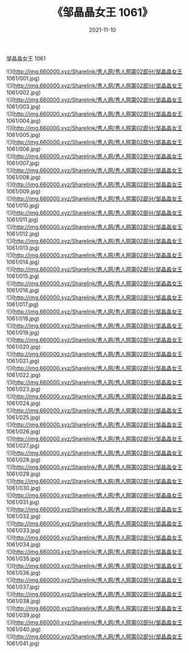 ﻿---
layout: post
title:  《邹晶晶女王 1061》
date:   2021-11-10
img: http://img.660000.xyz/Sharelink/秀人网/秀人网第02部分/邹晶晶女王 1061/000.jpg
categories: [美女, 清纯, 唯美]
---

邹晶晶女王 1061

  ![](http://img.660000.xyz/Sharelink/秀人网/秀人网第02部分/邹晶晶女王 1061/001.jpg) <br> ![](http://img.660000.xyz/Sharelink/秀人网/秀人网第02部分/邹晶晶女王 1061/002.jpg) <br> ![](http://img.660000.xyz/Sharelink/秀人网/秀人网第02部分/邹晶晶女王 1061/003.jpg) <br> ![](http://img.660000.xyz/Sharelink/秀人网/秀人网第02部分/邹晶晶女王 1061/004.jpg) <br> ![](http://img.660000.xyz/Sharelink/秀人网/秀人网第02部分/邹晶晶女王 1061/005.jpg) <br> ![](http://img.660000.xyz/Sharelink/秀人网/秀人网第02部分/邹晶晶女王 1061/006.jpg) <br> ![](http://img.660000.xyz/Sharelink/秀人网/秀人网第02部分/邹晶晶女王 1061/007.jpg) <br> ![](http://img.660000.xyz/Sharelink/秀人网/秀人网第02部分/邹晶晶女王 1061/008.jpg) <br> ![](http://img.660000.xyz/Sharelink/秀人网/秀人网第02部分/邹晶晶女王 1061/009.jpg) <br> ![](http://img.660000.xyz/Sharelink/秀人网/秀人网第02部分/邹晶晶女王 1061/010.jpg) <br> ![](http://img.660000.xyz/Sharelink/秀人网/秀人网第02部分/邹晶晶女王 1061/011.jpg) <br> ![](http://img.660000.xyz/Sharelink/秀人网/秀人网第02部分/邹晶晶女王 1061/012.jpg) <br> ![](http://img.660000.xyz/Sharelink/秀人网/秀人网第02部分/邹晶晶女王 1061/013.jpg) <br> ![](http://img.660000.xyz/Sharelink/秀人网/秀人网第02部分/邹晶晶女王 1061/014.jpg) <br> ![](http://img.660000.xyz/Sharelink/秀人网/秀人网第02部分/邹晶晶女王 1061/015.jpg) <br> ![](http://img.660000.xyz/Sharelink/秀人网/秀人网第02部分/邹晶晶女王 1061/016.jpg) <br> ![](http://img.660000.xyz/Sharelink/秀人网/秀人网第02部分/邹晶晶女王 1061/017.jpg) <br> ![](http://img.660000.xyz/Sharelink/秀人网/秀人网第02部分/邹晶晶女王 1061/018.jpg) <br> ![](http://img.660000.xyz/Sharelink/秀人网/秀人网第02部分/邹晶晶女王 1061/019.jpg) <br> ![](http://img.660000.xyz/Sharelink/秀人网/秀人网第02部分/邹晶晶女王 1061/020.jpg) <br> ![](http://img.660000.xyz/Sharelink/秀人网/秀人网第02部分/邹晶晶女王 1061/021.jpg) <br> ![](http://img.660000.xyz/Sharelink/秀人网/秀人网第02部分/邹晶晶女王 1061/022.jpg) <br> ![](http://img.660000.xyz/Sharelink/秀人网/秀人网第02部分/邹晶晶女王 1061/023.jpg) <br> ![](http://img.660000.xyz/Sharelink/秀人网/秀人网第02部分/邹晶晶女王 1061/024.jpg) <br> ![](http://img.660000.xyz/Sharelink/秀人网/秀人网第02部分/邹晶晶女王 1061/025.jpg) <br> ![](http://img.660000.xyz/Sharelink/秀人网/秀人网第02部分/邹晶晶女王 1061/026.jpg) <br> ![](http://img.660000.xyz/Sharelink/秀人网/秀人网第02部分/邹晶晶女王 1061/027.jpg) <br> ![](http://img.660000.xyz/Sharelink/秀人网/秀人网第02部分/邹晶晶女王 1061/028.jpg) <br> ![](http://img.660000.xyz/Sharelink/秀人网/秀人网第02部分/邹晶晶女王 1061/029.jpg) <br> ![](http://img.660000.xyz/Sharelink/秀人网/秀人网第02部分/邹晶晶女王 1061/030.jpg) <br> ![](http://img.660000.xyz/Sharelink/秀人网/秀人网第02部分/邹晶晶女王 1061/031.jpg) <br> ![](http://img.660000.xyz/Sharelink/秀人网/秀人网第02部分/邹晶晶女王 1061/032.jpg) <br> ![](http://img.660000.xyz/Sharelink/秀人网/秀人网第02部分/邹晶晶女王 1061/033.jpg) <br> ![](http://img.660000.xyz/Sharelink/秀人网/秀人网第02部分/邹晶晶女王 1061/034.jpg) <br> ![](http://img.660000.xyz/Sharelink/秀人网/秀人网第02部分/邹晶晶女王 1061/035.jpg) <br> ![](http://img.660000.xyz/Sharelink/秀人网/秀人网第02部分/邹晶晶女王 1061/036.jpg) <br> ![](http://img.660000.xyz/Sharelink/秀人网/秀人网第02部分/邹晶晶女王 1061/037.jpg) <br> ![](http://img.660000.xyz/Sharelink/秀人网/秀人网第02部分/邹晶晶女王 1061/038.jpg) <br> ![](http://img.660000.xyz/Sharelink/秀人网/秀人网第02部分/邹晶晶女王 1061/039.jpg) <br> ![](http://img.660000.xyz/Sharelink/秀人网/秀人网第02部分/邹晶晶女王 1061/040.jpg) <br> ![](http://img.660000.xyz/Sharelink/秀人网/秀人网第02部分/邹晶晶女王 1061/041.jpg) <br>